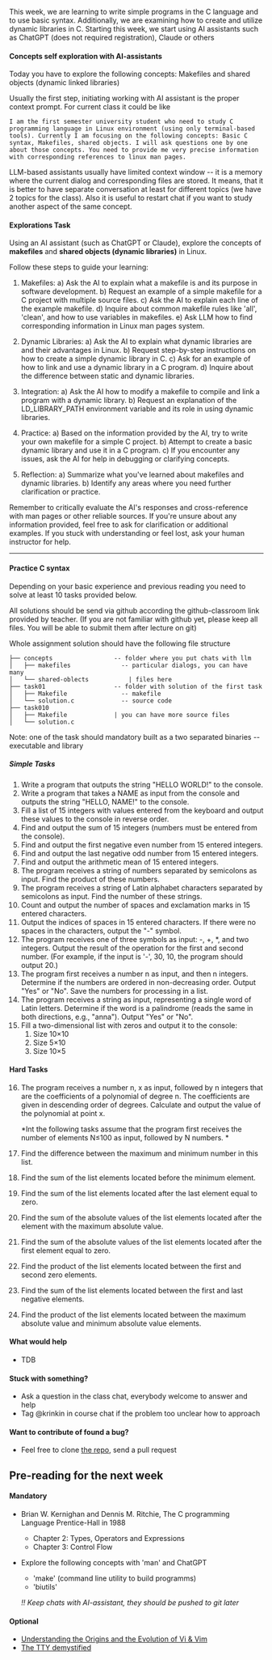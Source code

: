 
This week, we are learning to write simple programs in the C language and to use basic syntax. Additionally, we are examining how to create and utilize dynamic libraries in C. Starting this week, we start using AI assistants such as ChatGPT (does not required registration), Claude or others

#### Concepts self exploration with AI-assistants
Today you have to explore the following concepts: Makefiles and shared objects (dynamic linked libraries)

Usually the first step, initiating working with AI assistant is the proper context prompt. For current class it could be like
```
I am the first semester university student who need to study C programming language in Linux environment (using only terminal-based tools). Currently I am focusing on the following concepts: Basic C syntax, Makefiles, shared objects. I will ask questions one by one about those concepts. You need to provide me very precise information with corresponding references to linux man pages. 
```

LLM-based assistants usually have limited context window -- it is a memory where the current dialog and corresponding files are stored. It means, that it is better to have separate conversation at least for different topics (we have 2 topics for the class). Also it is useful to restart chat if you want to study another aspect of the same concept.

#### Explorations Task
 Using an AI assistant (such as ChatGPT or Claude), explore the concepts of **makefiles** and **shared objects (dynamic libraries)** in Linux. 
 
 Follow these steps to guide your learning:

1. Makefiles: a) Ask the AI to explain what a makefile is and its purpose in software development. b) Request an example of a simple makefile for a C project with multiple source files. c) Ask the AI to explain each line of the example makefile. d) Inquire about common makefile rules like 'all', 'clean', and how to use variables in makefiles. e) Ask LLM how to find corresponding information in Linux man pages system.

2. Dynamic Libraries: a) Ask the AI to explain what dynamic libraries are and their advantages in Linux. b) Request step-by-step instructions on how to create a simple dynamic library in C. c) Ask for an example of how to link and use a dynamic library in a C program. d) Inquire about the difference between static and dynamic libraries.
  
3. Integration: a) Ask the AI how to modify a makefile to compile and link a program with a dynamic library. b) Request an explanation of the LD_LIBRARY_PATH environment variable and its role in using dynamic libraries.
   
4. Practice: a) Based on the information provided by the AI, try to write your own makefile for a simple C project. b) Attempt to create a basic dynamic library and use it in a C program. c) If you encounter any issues, ask the AI for help in debugging or clarifying concepts.
   
5. Reflection: a) Summarize what you've learned about makefiles and dynamic libraries. b) Identify any areas where you need further clarification or practice.

Remember to critically evaluate the AI's responses and cross-reference with man pages or other reliable sources. If you're unsure about any information provided, feel free to ask for clarification or additional examples. If you stuck with understanding or feel lost, ask your human instructor for help.

---
#### Practice C syntax

Depending on your basic experience and previous reading you need to solve at least 10 tasks provided below. 

All solutions should be send via github according the github-classroom link provided by teacher. (If you are not familiar with github yet, please keep all files. You will be able to submit them after lecture on git)

Whole assignment solution should have the following file structure
```
├── concepts                 -- folder where you put chats with llm
│   ├── makefiles              -- particular dialogs, you can have many
│   └── shared-oblects           | files here 
├── task01                   -- folder with solution of the first task
│   ├── Makefile               -- makefile
│   └── solution.c             -- source code 
├── task010
│   ├── Makefile             | you can have more source files
│   └── solution.c

```

Note: one of the task should mandatory built as a two separated binaries -- executable and library
##### Simple Tasks

1. Write a program that outputs the string "HELLO WORLD!" to the console.
2. Write a program that takes a NAME as input from the console and outputs the string "HELLO, NAME!" to the console.
3. Fill a list of 15 integers with values entered from the keyboard and output these values to the console in reverse order.
4. Find and output the sum of 15 integers (numbers must be entered from the console).
5. Find and output the first negative even number from 15 entered integers.
6. Find and output the last negative odd number from 15 entered integers.
7. Find and output the arithmetic mean of 15 entered integers.
8. The program receives a string of numbers separated by semicolons as input. Find the product of these numbers.
9. The program receives a string of Latin alphabet characters separated by semicolons as input. Find the number of these strings.
10. Count and output the number of spaces and exclamation marks in 15 entered characters.
11. Output the indices of spaces in 15 entered characters. If there were no spaces in the characters, output the "-" symbol.
12. The program receives one of three symbols as input: -, +, \*, and two integers. Output the result of the operation for the first and second number. (For example, if the input is '-', 30, 10, the program should output 20.)
13. The program first receives a number n as input, and then n integers. Determine if the numbers are ordered in non-decreasing order. Output "Yes" or "No". Save the numbers for processing in a list.
14. The program receives a string as input, representing a single word of Latin letters. Determine if the word is a palindrome (reads the same in both directions, e.g., "anna"). Output "Yes" or "No".
15. Fill a two-dimensional list with zeros and output it to the console:
    1. Size 10×10
    2. Size 5×10
    3. Size 10×5

#### Hard Tasks
16. The program receives a number n, x as input, followed by n integers that are the coefficients of a polynomial of degree n. The coefficients are given in descending order of degrees. Calculate and output the value of the polynomial at point x. 

	 *Int the following tasks assume that the program first receives the number of elements N≤100 as input, followed by N numbers. *

17. Find the difference between the maximum and minimum number in this list. 
18. Find the sum of the list elements located before the minimum element. 
19. Find the sum of the list elements located after the last element equal to zero. 
20. Find the sum of the absolute values of the list elements located after the element with the maximum absolute value. 
21. Find the sum of the absolute values of the list elements located after the first element equal to zero. 
22. Find the product of the list elements located between the first and second zero elements. 
23. Find the sum of the list elements located between the first and last negative elements. 
24. Find the product of the list elements located between the maximum absolute value and minimum absolute value elements. 

#### What would help
- TDB

#### Stuck with something?
- Ask a question in the class chat, everybody welcome to answer and help
- Tag @krinkin in course chat if the problem too unclear how to approach

#### Want to contribute of found a bug?
- Feel free to clone [the repo](https://github.com/programming-fundamentals-class/supplementary-2024), send a pull request

## Pre-reading for the next week

#### Mandatory
- Brian W. Kernighan and Dennis M. Ritchie, The C programming Language Prentice-Hall in 1988
	- Chapter 2: Types, Operators and Expressions
	- Chapter 3: Control Flow
- Explore the following concepts with 'man' and ChatGPT
	- 'make' (command line utility to build programms)
	- 'biutils'
	  
	*!! Keep chats with AI-assistant, they should be pushed to git later*

#### Optional
- [Understanding the Origins and the Evolution of Vi & Vim](https://pikuma.com/blog/origins-of-vim-text-editor)
- [The TTY demystified](https://www.linusakesson.net/programming/tty/)
 